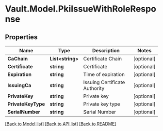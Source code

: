 # Vault.Model.PkiIssueWithRoleResponse

## Properties

Name | Type | Description | Notes
------------ | ------------- | ------------- | -------------
**CaChain** | **List&lt;string&gt;** | Certificate Chain | [optional] 
**Certificate** | **string** | Certificate | [optional] 
**Expiration** | **string** | Time of expiration | [optional] 
**IssuingCa** | **string** | Issuing Certificate Authority | [optional] 
**PrivateKey** | **string** | Private key | [optional] 
**PrivateKeyType** | **string** | Private key type | [optional] 
**SerialNumber** | **string** | Serial Number | [optional] 

[[Back to Model list]](../README.md#documentation-for-models) [[Back to API list]](../README.md#documentation-for-api-endpoints) [[Back to README]](../README.md)

